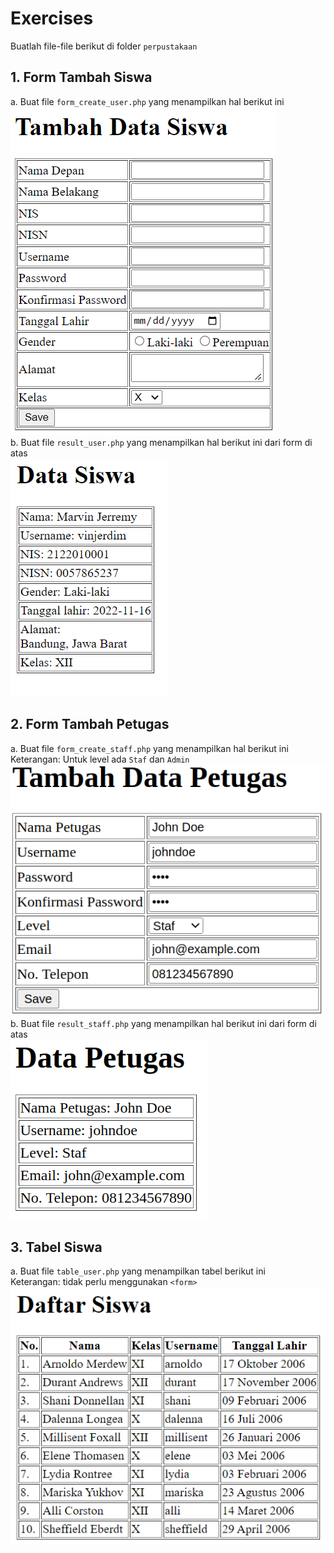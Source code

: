 # Exercises

Buatlah file-file berikut di folder `perpustakaan`

## 1. Form Tambah Siswa
a. Buat file `form_create_user.php` yang menampilkan hal berikut ini<br>
![create_user](./assets/create_user.png)<br>
b. Buat file `result_user.php` yang menampilkan hal berikut ini dari form di atas<br>
![user](./assets/user.png)<br>

## 2. Form Tambah Petugas
a. Buat file `form_create_staff.php` yang menampilkan hal berikut ini<br>
Keterangan: Untuk level ada `Staf` dan `Admin`<br>
![create_staff](./assets/create_staff.png)<br>
b. Buat file `result_staff.php` yang menampilkan hal berikut ini dari form di atas<br>
![staff](./assets/staff.png)<br>

## 3. Tabel Siswa
a. Buat file `table_user.php` yang menampilkan tabel berikut ini<br>
Keterangan: tidak perlu menggunakan `<form>`<br>
![list_user](./assets/list_user.png)<br>
